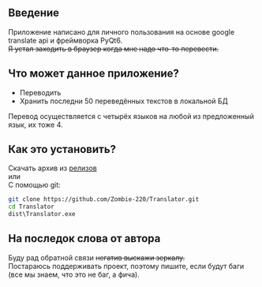 ## Введение  
Приложение написано для личного пользования на основе google translate api и фреймворка PyQt6.  
~~Я устал заходить в браузер когда мне надо что-то перевести.~~  

## Что может данное приложение?
- Переводить
- Хранить последни 50 переведённых текстов в локальной БД

Перевод осуществляется с четырёх языков на любой из предложенный язык, их тоже 4.  

## Как это установить?
Скачать архив из [релизов](https://github.com/Zombie-220/Translator/releases)  
или  
С помощью git:
``` sh
git clone https://github.com/Zombie-220/Translator.git
cd Translator
dist\Translator.exe
```

## На последок слова от автора
Буду рад обратной связи ~~негатив выскажи зеркалу.~~  
Постараюсь поддерживать проект, поэтому пишите, если будут баги (все мы знаем, что это не баг, а фича).
